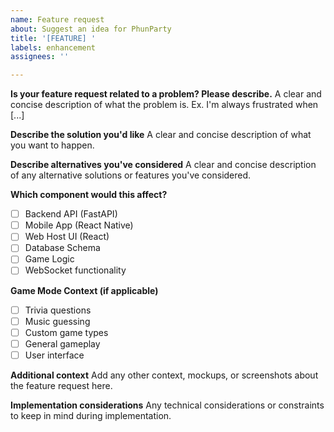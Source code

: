 ```yaml
---
name: Feature request
about: Suggest an idea for PhunParty
title: '[FEATURE] '
labels: enhancement
assignees: ''

---
```


**Is your feature request related to a problem? Please describe.**
A clear and concise description of what the problem is. Ex. I'm always frustrated when [...]

**Describe the solution you'd like**
A clear and concise description of what you want to happen.

**Describe alternatives you've considered**
A clear and concise description of any alternative solutions or features you've considered.

**Which component would this affect?**
- [ ] Backend API (FastAPI)
- [ ] Mobile App (React Native)
- [ ] Web Host UI (React)
- [ ] Database Schema
- [ ] Game Logic
- [ ] WebSocket functionality

**Game Mode Context (if applicable)**
- [ ] Trivia questions
- [ ] Music guessing
- [ ] Custom game types
- [ ] General gameplay
- [ ] User interface

**Additional context**
Add any other context, mockups, or screenshots about the feature request here.

**Implementation considerations**
Any technical considerations or constraints to keep in mind during implementation.